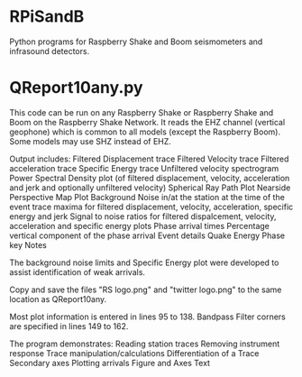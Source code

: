 # RPiSandB
Python programs for Raspberry Shake and Boom seismometers and infrasound detectors.

# QReport10any.py
This code can be run on any Raspberry Shake or Raspberry Shake and Boom on the Raspberry Shake Network.
It reads the EHZ channel (vertical geophone) which is common to all models (except the Raspberry Boom). Some models may use SHZ instead of EHZ.

Output includes:
Filtered Displacement trace
Filtered Velocity trace
Filtered acceleration trace
Specific Energy trace
Unfiltered velocity spectrogram
Power Spectral Density plot (of filtered displacement, velocity, acceleration and jerk and optionally unfiltered velocity)
Spherical Ray Path Plot
Nearside Perspective Map Plot
Background Noise in/at the station at the time of the event
trace maxima for filtered displacement, velocity, acceleration, specific energy and jerk
Signal to noise ratios for filtered dispalcement, velocity, acceleration and specific energy plots
Phase arrival times
Percentage vertical component of the phase arrival
Event details
Quake Energy
Phase key
Notes

The background noise limits and Specific Energy plot were developed to assist identification of weak arrivals.

Copy and save the files "RS logo.png" and "twitter logo.png" to the same location as QReport10any.

Most plot information is entered in lines 95 to 138.
Bandpass Filter corners are specified in lines 149 to 162.

The program demonstrates:
Reading station traces
Removing instrument response
Trace manipulation/calculations
Differentiation of a Trace
Secondary axes
Plotting arrivals
Figure and Axes Text
